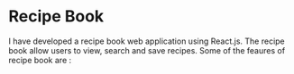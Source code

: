 # Recipe Book
I have developed a recipe book web application using React.js. The recipe book allow users to view, search and save recipes. Some of the feaures of recipe book are :
